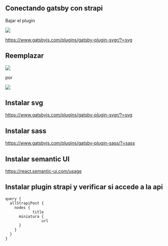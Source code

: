 ## Conectando gatsby con strapi

Bajar el plugin

![](assets/2021-12-04-18-19-29.png)

https://www.gatsbyjs.com/plugins/gatsby-plugin-svgr/?=svg

## Reemplazar

![](assets/2021-12-04-18-32-04.png)

por

![](assets/2021-12-04-18-33-13.png)

## Instalar svg

https://www.gatsbyjs.com/plugins/gatsby-plugin-svgr/?=svg

## Instalar sass

https://www.gatsbyjs.com/plugins/gatsby-plugin-sass/?=sass

## Instalar semantic UI

https://react.semantic-ui.com/usage

## Instalar plugin strapi y verificar si accede a la api

```
query {
  allStrapiPost {
    nodes {
			title
      miniatura {
				url
      }
    }
  }
}
```

